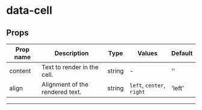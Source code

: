 # data-cell

## Props

| Prop name | Description                     | Type   | Values                    | Default |
| --------- | ------------------------------- | ------ | ------------------------- | ------- |
| content   | Text to render in the cell.     | string | -                         | ''      |
| align     | Alignment of the rendered text. | string | `left`, `center`, `right` | 'left'  |

---
